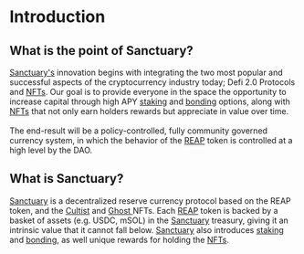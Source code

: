 # Introduction

## What is the point of Sanctuary?

[Sanctuary's](htps://www.sanctuary.fi) innovation begins with integrating the two most popular and successful aspects of the cryptocurrency industry today; Defi 2.0 Protocols and [NFTs](nfts/nftbenefits.md). Our goal is to provide everyone in the space the opportunity to increase capital through high APY [staking](basics/staking.md) and [bonding](basics/bonding.md) options, along with [NFTs](nfts/nftbenefits.md) that not only earn holders rewards but appreciate in value over time. \
\
The end-result will be a policy-controlled, fully community governed currency system, in which the behavior of the [REAP](contracts/tokens.md) token is controlled at a high level by the DAO.&#x20;

## What is Sanctuary?

[Sanctuary](https://www.sanctuary.fi) is a decentralized reserve currency protocol based on the REAP token, and the [Cultist](https://www.magiceden.io/marketplace/crypto\_cultist) and [Ghost ](https://www.magiceden.io/marketplace/crypto\_cultist\_alpha\_ghosts)NFTs. Each [REAP](contracts/tokens.md) token is backed by a basket of assets (e.g. USDC, mSOL) in the [Sanctuary](https://www.sanctuary.fi) treasury, giving it an intrinsic value that it cannot fall below. [Sanctuary](https://www.sanctuary.fi) also introduces [staking](basics/staking.md) and [bonding](basics/bonding.md), as well unique rewards for holding the [NFTs](nfts/nftbenefits.md).
